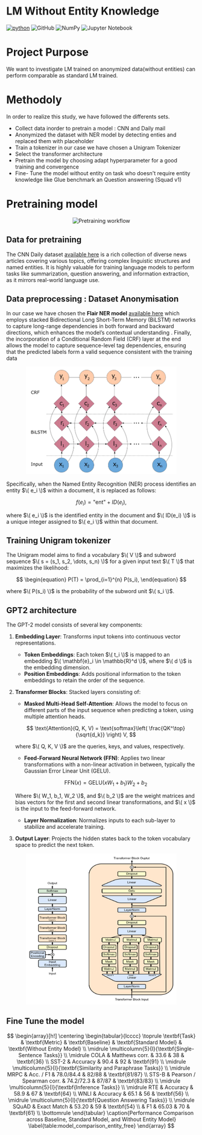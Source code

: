 # LM Without Entity Knowledge

[![python](https://img.shields.io/badge/Python-14354C?style=for-the-badge&logo=python&logoColor=white)](https://www.python.org)
![GitHub](https://img.shields.io/badge/github-%23121011.svg?style=for-the-badge&logo=github&logoColor=white)
![NumPy](https://img.shields.io/badge/numpy-%23013243.svg?style=for-the-badge&logo=numpy&logoColor=white)
![Jupyter Notebook](https://img.shields.io/badge/jupyter-%23FA0F00.svg?style=for-the-badge&logo=jupyter&logoColor=white)


# Project Purpose

We want to investigate LM trained on anonymized data(without entities) can perform comparable as standard LM trained.

# Methodoly

In order to realize this study, we have followed the differents sets.

- Collect data inorder to pretrain a model : CNN and Daily mail 
- Anonymized the dataset with NER model by detecting enties and replaced them with placeholder
- Train a tokenizer in our case we have chosen a Unigram Tokenizer
- Select the transformer architecture
- Pretrain the model by choosing adapt hyperparameter for a good training and convergence
- Fine- Tune the model without entity on task who doesn't require entity knowledge like Glue benchmark an Question answering (Squad v1)

# Pretraining model

<p align="center">
  <img src="images/Layer 5 (2).png" alt="Pretraining workflow" width="400"/>
</p>


## Data for pretraining
The CNN Daily dataset [available here](https://huggingface.co/datasets/abisee/cnn_dailymail?row=26) is a rich collection of diverse news articles covering various topics, offering complex linguistic structures and named entities. It is highly valuable for training language models to perform tasks like summarization, question answering, and information extraction, as it mirrors real-world language use.

## Data preprocessing : Dataset Anonymisation
 
In our case we have chosen the **Flair NER model** [available here](https://huggingface.co/flair/ner-english-ontonotes-large) which employs stacked Bidirectional Long Short-Term Memory (BiLSTM) networks to capture long-range dependencies in both forward and backward directions, which enhances the model’s contextual understanding . Finally, the incorporation of a Conditional Random Field (CRF) layer at the end allows the model to capture
sequence-level tag dependencies, ensuring that the predicted labels form a valid sequence consistent with the training data

<p align="center">
  <img src="images/bilstm_crf.png" alt="Architecture of a BiLSTM-CRF mode" width="400"/>
</p>

Specifically, when the Named Entity Recognition (NER) process identifies an entity $\( e_i \)$ within a document, it is replaced as follows:

$$
\begin{equation}
f(e_i) = \text{"ent"} + ID(e_i),
\end{equation}
$$

where $\( e_i \)$ is the identified entity in the document and $\( ID(e_i) \)$ is a unique integer assigned to $\( e_i \)$ within that document.


## Training Unigram tokenizer

The Unigram model aims to find a vocabulary $\( V \)$ and subword sequence $\( s = (s_1, s_2, \dots, s_n) \)$ for a given input text $\( T \)$ that maximizes the likelihood:

$$
\begin{equation}
P(T) = \prod_{i=1}^{n} P(s_i),
\end{equation}
$$

where $\( P(s_i) \)$ is the probability of the subword unit $\( s_i \)$.

## GPT2 architecture

The GPT-2 model consists of several key components:

1. **Embedding Layer**: Transforms input tokens into continuous vector representations.
    - **Token Embeddings**: Each token $\( t_i \)$ is mapped to an embedding $\( \mathbf{e}_i \in \mathbb{R}^d \)$, where $\( d \)$ is the embedding dimension.
    - **Position Embeddings**: Adds positional information to the token embeddings to retain the order of the sequence.

2. **Transformer Blocks**: Stacked layers consisting of:
    - **Masked Multi-Head Self-Attention**: Allows the model to focus on different parts of the input sequence when predicting a token, using multiple attention heads.

    $$
    \text{Attention}(Q, K, V) = \text{softmax}\left( \frac{QK^\top}{\sqrt{d_k}} \right) V,
    $$

    where $\( Q, K, V \)$ are the queries, keys, and values, respectively.

    - **Feed-Forward Neural Network (FFN)**: Applies two linear transformations with a non-linear activation in between, typically the Gaussian Error Linear Unit (GELU).
    
    $$
    \text{FFN}(x) = \text{GELU}(xW_1 + b_1)W_2 + b_2
    $$

    Where $\( W_1, b_1, W_2 \)$, and $\( b_2 \)$ are the weight matrices and bias vectors for the first and second linear transformations, and $\( x \)$ is the input to the feed-forward network.

    - **Layer Normalization**: Normalizes inputs to each sub-layer to stabilize and accelerate training.

3. **Output Layer**: Projects the hidden states back to the token vocabulary space to predict the next token.

<p align="center">
  <img src="images/Full_GPT_architecture.png" alt="GPT2 Architecture" width="400" height=400/>
</p>


##  Fine Tune the model 

$$
\begin{array}[h!]
\centering
\begin{tabular}{lcccc}
\toprule
\textbf{Task} & \textbf{Metric} & \textbf{Baseline} & \textbf{Standard Model} & \textbf{Without Entity Model} \\
\midrule
\multicolumn{5}{l}{\textbf{Single-Sentence Tasks}} \\
\midrule
COLA & Matthews corr. & 33.6 & 38 & \textbf{36} \\
SST-2 & Accuracy & 90.4 & 92 & \textbf{91} \\
\midrule
\multicolumn{5}{l}{\textbf{Similarity and Paraphrase Tasks}} \\
\midrule
MRPC & Acc. / F1 & 78.0/84.4 & 82/88 & \textbf{81/87} \\
STS-B & Pearson / Spearman corr. & 74.2/72.3 & 87/87 & \textbf{83/83} \\
\midrule
\multicolumn{5}{l}{\textbf{Inference Tasks}} \\
\midrule
RTE & Accuracy & 58.9 & 67 & \textbf{64} \\
WNLI & Accuracy & 65.1 & 56 & \textbf{56} \\
\midrule
\multicolumn{5}{l}{\textbf{Question Answering Tasks}} \\
\midrule
SQuAD & Exact Match & 53.20 & 59 & \textbf{54} \\
 & F1 & 65.03 & 70 & \textbf{61} \\
\bottomrule
\end{tabular}
\caption{Performance Comparison across Baseline, Standard Model, and Without Entity Model}
\label{table:model_comparison_entity_free}
\end{array}
$$